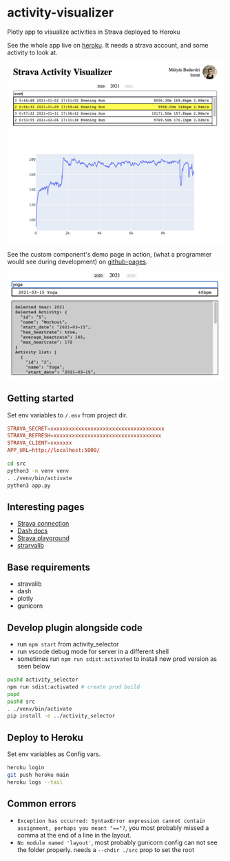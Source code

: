 # activity-visualizer

Plotly app to visualize activities in Strava deployed to Heroku

See the whole app live on [heroku](https://activity-visualizer.herokuapp.com/).
It needs a strava account, and some activity to look at.

![Authenticated app](./docs/dash-app.png)

<!-- ![Unauthenticated app](./docs/unauthenticated-app.png) -->

See the custom component's demo page in action,
(what a programmer would see during development) on
[github-pages](https://budavariam.github.io/activity-visualizer/).

![Component development](./docs/component-demo-page.png)

## Getting started

Set env variables to `/.env` from project dir.

```conf
STRAVA_SECRET=xxxxxxxxxxxxxxxxxxxxxxxxxxxxxxxxxxxxx
STRAVA_REFRESH=xxxxxxxxxxxxxxxxxxxxxxxxxxxxxxxxxxx 
STRAVA_CLIENT=xxxxxxx
APP_URL=http://localhost:5000/
```

```bash
cd src
python3 -m venv venv
. ./venv/bin/activate
python3 app.py
```

## Interesting pages

- [Strava connection](https://github.com/AartGoossens/strava-dash-boilerplate)
- [Dash docs](https://plotly.com/python/getting-started/)
- [Strava playground](https://developers.strava.com/playground/#/Activities/getLoggedInAthleteActivities)
- [strarvalib](https://pythonhosted.org/stravalib/)

## Base requirements

- stravalib
- dash
- plotly
- gunicorn

## Develop plugin alongside code

- run `npm start` from activity_selector
- run vscode debug mode for server in a different shell
- sometimes run `npm run sdist:activated` to install new prod version as seen below

```bash
pushd activity_selector
npm run sdist:activated # create prod build 
popd
pushd src
. ./venv/bin/activate
pip install -e ../activity_selector
```

## Deploy to Heroku

Set env variables as Config vars.

```bash
heroku login
git push heroku main
heroku logs --tail 
```

## Common errors

- `Exception has occurred: SyntaxError expression cannot contain assignment, perhaps you meant "=="?`, you most probably missed a comma at the end of a line in the layout.
- `No module named 'layout'`, most probably gunicorn config can not see the folder properly. needs a `--chdir ./src` prop to set the root